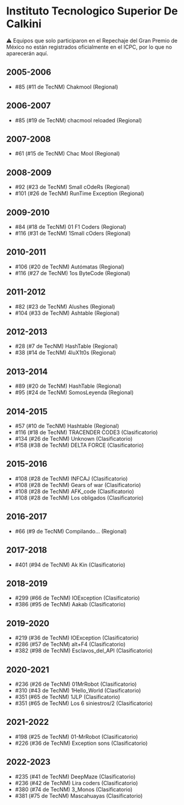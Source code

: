 # Instituto Tecnologico Superior De Calkini

:warning: Equipos que solo participaron en el Repechaje del Gran Premio de México no están registrados oficialmente en el ICPC, por lo que no aparecerán aquí.

## 2005-2006

- #85 (#11 de TecNM) Chakmool (Regional)

## 2006-2007

- #85 (#19 de TecNM) chacmool reloaded (Regional)

## 2007-2008

- #61 (#15 de TecNM) Chac Mool (Regional)

## 2008-2009

- #92 (#23 de TecNM) Small cOdeRs (Regional)
- #101 (#26 de TecNM) RunTime Exception (Regional)

## 2009-2010

- #84 (#18 de TecNM) 01 F1 Coders (Regional)
- #116 (#31 de TecNM) 1Small cOders (Regional)

## 2010-2011

- #106 (#20 de TecNM) Autómatas (Regional)
- #116 (#27 de TecNM) 1os ByteCode (Regional)

## 2011-2012

- #82 (#23 de TecNM) Alushes (Regional)
- #104 (#33 de TecNM) Ashtable (Regional)

## 2012-2013

- #28 (#7 de TecNM) HashTable (Regional)
- #38 (#14 de TecNM) 4luX1t0s (Regional)

## 2013-2014

- #89 (#20 de TecNM) HashTable (Regional)
- #95 (#24 de TecNM) SomosLeyenda (Regional)

## 2014-2015

- #57 (#10 de TecNM) Hashtable (Regional)
- #116 (#18 de TecNM) TRACENDER CODE3 (Clasificatorio)
- #134 (#26 de TecNM) Unknown (Clasificatorio)
- #158 (#38 de TecNM) DELTA FORCE (Clasificatorio)

## 2015-2016

- #108 (#28 de TecNM) INFCAJ (Clasificatorio)
- #108 (#28 de TecNM) Gears of war (Clasificatorio)
- #108 (#28 de TecNM) AFK_code (Clasificatorio)
- #108 (#28 de TecNM) Los obligados (Clasificatorio)

## 2016-2017

- #66 (#9 de TecNM) Compilando... (Regional)

## 2017-2018

- #401 (#94 de TecNM) Ak Kin (Clasificatorio)

## 2018-2019

- #299 (#66 de TecNM) IOException (Clasificatorio)
- #386 (#95 de TecNM) Aakab (Clasificatorio)

## 2019-2020

- #219 (#36 de TecNM) IOException (Clasificatorio)
- #286 (#57 de TecNM) alt+F4 (Clasificatorio)
- #382 (#98 de TecNM) Esclavos_del_API (Clasificatorio)

## 2020-2021

- #236 (#26 de TecNM) 01MrRobot (Clasificatorio)
- #310 (#43 de TecNM) 1Hello_World (Clasificatorio)
- #351 (#65 de TecNM) 1JLP (Clasificatorio)
- #351 (#65 de TecNM) Los 6 siniestros/2 (Clasificatorio)

## 2021-2022

- #198 (#25 de TecNM) 01-MrRobot (Clasificatorio)
- #226 (#36 de TecNM) Exception sons (Clasificatorio)

## 2022-2023

- #235 (#41 de TecNM) DeepMaze (Clasificatorio)
- #236 (#42 de TecNM) Lira coders (Clasificatorio)
- #380 (#74 de TecNM) 3_Monos (Clasificatorio)
- #381 (#75 de TecNM) Mascahuayas (Clasificatorio)


